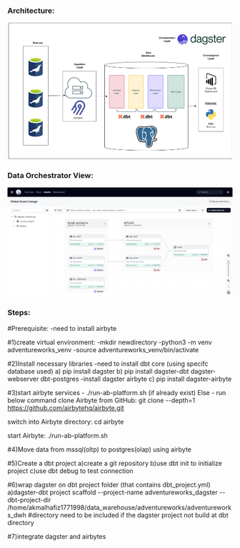 ### Architecture:
![Architecture_Diagram](etl.png)

### Data Orchestrator View:
![data-orchestrator](dagster.png)

### Steps:
#Prerequisite: 
-need to install airbyte

#1)create virtual environment:
-mkdir newdirectory
-python3 -m venv adventureworks_venv
-source adventureworks_venv/bin/activate

#2)Install necessary libraries 
-need to install dbt core (using specifc database used)
	a) pip install dagster
	b) pip install dagster-dbt dagster-webserver dbt-postgres
-install dagster airbyte
	c) pip install dagster-airbyte

#3)start airbyte services -  ./run-ab-platform.sh  (if already exist)
Else - run below command
clone Airbyte from GitHub:
git clone --depth=1 https://github.com/airbytehq/airbyte.git

switch into Airbyte directory:
cd airbyte

start Airbyte:
./run-ab-platform.sh

#4)Move data from mssql(oltp) to postgres(olap) using airbyte

#5)Create a dbt project
a)create a git repository
b)use dbt init to initialize project
c)use dbt debug to test connection

#6)wrap dagster on dbt project folder (that contains dbt_project.yml)
a)dagster-dbt project scaffold --project-name adventureworks_dagster --dbt-project-dir /home/akmalhafiz1771998/data_warehouse/adventureworks/adventureworks_dwh                        #directory need to be included if the dagster project not build at dbt directory

#7)integrate dagster and airbytes
